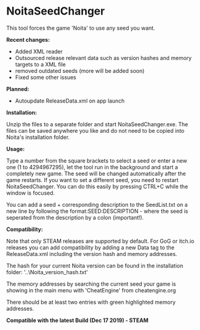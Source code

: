 # NoitaSeedChanger
This tool forces the game 'Noita' to use any seed you want.

**Recent changes:**

* Added XML reader
* Outsourced release relevant data such as version hashes and memory targets to a XML file
* removed outdated seeds (more will be added soon)
* Fixed some other issues

**Planned:**

* Autoupdate ReleaseData.xml on app launch



**Installation:**

Unzip the files to a separate folder and start NoitaSeedChanger.exe. The files can be saved anywhere you like and do not need to be copied into Noita's installation folder.

**Usage:**

Type a number from the square brackets to select a seed or enter a new one (1 to 4294967295), let the tool run in the background and start a completely new game. The seed will be changed automatically after the game restarts. If you want to set a different seed, you need to restart NoitaSeedChanger. You can do this easily by pressing CTRL+C while the window is focused.

You can add a seed + corresponding description to the SeedList.txt on a new line by following the format:SEED:DESCRIPTION - where the seed is seperated from the description by a colon (important!).

**Compatibility:**

Note that only STEAM releases are supported by default. For GoG or itch.io releases you can add compatibility by adding a new Data tag to the ReleaseData.xml including the version hash and memory addresses.

The hash for your current Noita version can be found in the installation folder: '\..\Noita\_version_hash.txt'

The memory addresses by searching the current seed your game is showing in the main menu with 'CheatEngine' from cheatengine.org

There should be at least two entries with green highlighted memory addresses.


**Compatible with the latest Build (Dec 17 2019) - STEAM**
